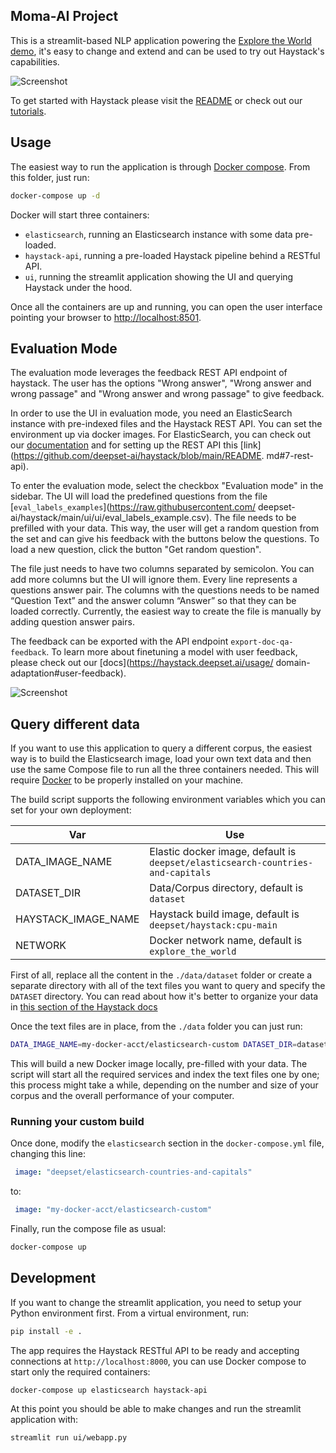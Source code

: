 ## Moma-AI Project
This is a streamlit-based NLP application powering the [Explore the World demo](https://haystack-demo.deepset.ai), it's easy to change and extend and can be used to try out Haystack's capabilities.

![Screenshot](https://raw.githubusercontent.com/deepset-ai/haystack-demos/main/explore_the_world/screenshot.png)

To get started with Haystack please visit the [README](https://github.com/deepset-ai/haystack/tree/main#key-components) or check out our [tutorials](https://haystack.deepset.ai/tutorials/first-qa-system).

## Usage

The easiest way to run the application is through [Docker compose](https://docs.docker.com/compose/).
From this folder, just run:

```sh
docker-compose up -d
```

Docker will start three containers:
- `elasticsearch`, running an Elasticsearch instance with some data pre-loaded.
- `haystack-api`, running a pre-loaded Haystack pipeline behind a RESTful API.
- `ui`, running the streamlit application showing the UI and querying Haystack under the hood.

Once all the containers are up and running, you can open the user interface pointing your
browser to [http://localhost:8501](http://localhost:8501).

## Evaluation Mode

The evaluation mode leverages the feedback REST API endpoint of haystack. The user has the options
"Wrong answer", "Wrong answer and wrong passage" and "Wrong answer and wrong passage" to give
feedback.

In order to use the UI in evaluation mode, you need an ElasticSearch instance with pre-indexed files
and the Haystack REST API. You can set the environment up via docker images. For ElasticSearch, you
can check out our [documentation](https://haystack.deepset.ai/usage/document-store#initialisation)
and for setting up the REST API this [link](https://github.com/deepset-ai/haystack/blob/main/README.
md#7-rest-api).

To enter the evaluation mode, select the checkbox "Evaluation mode" in the sidebar. The UI will load
the predefined questions from the file [`eval_labels_examples`](https://raw.githubusercontent.com/
deepset-ai/haystack/main/ui/ui/eval_labels_example.csv). The file needs to be prefilled with your
data. This way, the user will get a random question from the set and can give his feedback with the
buttons below the questions. To load a new question, click the button "Get random question".

The file just needs to have two columns separated by semicolon. You can add more columns but the UI
will ignore them. Every line represents a questions answer pair. The columns with the questions needs
to be named “Question Text” and the answer column “Answer” so that they can be loaded correctly.
Currently, the easiest way to create the file is manually by adding question answer pairs.

The feedback can be exported with the API endpoint `export-doc-qa-feedback`. To learn more about
finetuning a model with user feedback, please check out our [docs](https://haystack.deepset.ai/usage/
domain-adaptation#user-feedback).

![Screenshot](https://raw.githubusercontent.com/deepset-ai/haystack-demos/main/explore_the_world/screenshot_eval_mode.png)

## Query different data

If you want to use this application to query a different corpus, the easiest way is to build the
Elasticsearch image, load your own text data and then use the same Compose file to run all the
three containers needed. This will require [Docker](https://docs.docker.com/get-docker/) to be
properly installed on your machine.

The build script supports the following environment variables which you can set for your
own deployment:

| Var                 | Use                                                                             |
| ------------------- | ------------------------------------------------------------------------------- |
| DATA_IMAGE_NAME     | Elastic docker image, default is `deepset/elasticsearch-countries-and-capitals` |
| DATASET_DIR         | Data/Corpus directory, default is `dataset`                                     |
| HAYSTACK_IMAGE_NAME | Haystack build image, default is `deepset/haystack:cpu-main`                    |
| NETWORK             | Docker network name, default is `explore_the_world`                             |

First of all, replace all the content in the `./data/dataset` folder or create a separate directory
with all of the text files you want to query and specify the `DATASET` directory.
You can read about how it's better to organize your data in [this section of the Haystack docs](https://docs.haystack.deepset.ai/docs/optimization#document-length)

Once the text files are in place, from the `./data` folder you can just run:
```sh
DATA_IMAGE_NAME=my-docker-acct/elasticsearch-custom DATASET_DIR=dataset NETWORK=explore_the_world ./build.sh
```

This will build a new Docker image locally, pre-filled with your data. The script will start all
the required services and index the text files one by one; this process might take a while, depending
on the number and size of your corpus and the overall performance of your computer.

### Running your custom build

Once done, modify the `elasticsearch` section in the `docker-compose.yml` file, changing this line:
```yaml
 image: "deepset/elasticsearch-countries-and-capitals"
```

to:

```yaml
 image: "my-docker-acct/elasticsearch-custom"
```

Finally, run the compose file as usual:
```sh
docker-compose up
```

## Development

If you want to change the streamlit application, you need to setup your Python environment first.
From a virtual environment, run:
```sh
pip install -e .
```

The app requires the Haystack RESTful API to be ready and accepting connections at `http://localhost:8000`, you can use Docker compose to start only the required containers:

```sh
docker-compose up elasticsearch haystack-api
```

At this point you should be able to make changes and run the streamlit application with:

```
streamlit run ui/webapp.py
```
